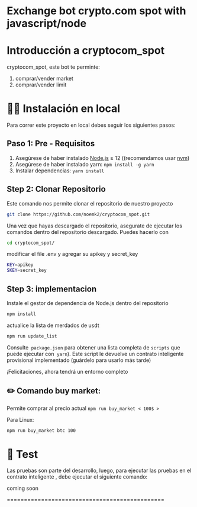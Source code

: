 Exchange bot crypto.com spot with javascript/node
==================

Introducción a cryptocom_spot
==================

cryptocom_spot, este bot te perminte:
 
 1. comprar/vender market  
 2. comprar/vender limit 
 

👨‍💻 Instalación en local
===========

Para correr este proyecto en local debes seguir los siguientes pasos:

Paso 1: Pre - Requisitos
------------------------------

1. Asegúrese de haber instalado [Node.js] ≥ 12 ((recomendamos usar [nvm])
2. Asegúrese de haber instalado yarn: `npm install -g yarn`
3. Instalar dependencias: `yarn install`
   
Step 2: Clonar Repositorio
-------------------------------    

Este comando nos permite clonar el repositorio de nuestro proyecto 

```bash
git clone https://github.com/noemk2/cryptocom_spot.git
```

Una vez que hayas descargado el repositorio, asegurate de ejecutar los comandos dentro del repositorio descargado. Puedes hacerlo con
```bash
cd cryptocom_spot/
```

modificar el file .env y agregar su apikey y secret_key

```bash
KEY=apikey
SKEY=secret_key
```

Step 3: implementacion 
------------------------------------------------------------------------------------

Instale el gestor de dependencia de Node.js dentro del repositorio

```bash
npm install
```

actualice la lista de merdados de usdt
```bash
npm run update_list
```

Consulte` package.json` para obtener una lista completa de `scripts` que puede ejecutar con` yarn`). Este script le devuelve un contrato inteligente provisional
implementado (guárdelo para usarlo más tarde)


¡Felicitaciones, ahora tendrá un entorno completo 


✏️ Comando  buy market: 
-----------------------------------------------

Permite comprar al precio actual 
`npm run buy_market < 100$ > `

Para Linux:
```bash
npm run buy_market btc 100
```



🤖 Test 
==================

Las pruebas son parte del desarrollo, luego, para ejecutar las pruebas en el contrato inteligente , debe ejecutar el siguiente comando:

 coming soon

==============================================

  [create-near-app]: https://github.com/near/create-near-app
  [Node.js]: https://nodejs.org/en/download/package-manager/
  [nvm]: https://github.com/nvm-sh/nvm
